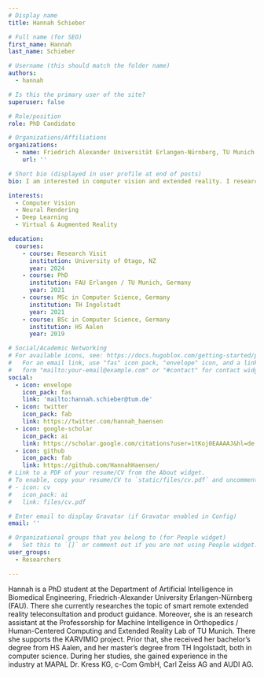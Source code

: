 ```yaml
---
# Display name
title: Hannah Schieber

# Full name (for SEO)
first_name: Hannah
last_name: Schieber

# Username (this should match the folder name)
authors:
  - hannah

# Is this the primary user of the site?
superuser: false

# Role/position
role: PhD Candidate

# Organizations/Affiliations
organizations:
  - name: Friedrich Alexander Universität Erlangen-Nürnberg, TU Munich
    url: ''

# Short bio (displayed in user profile at end of posts)
bio: I am interested in computer vision and extended reality. I research 3D scene content creation using neural rendering and guidance of people in 3D.

interests:
  - Computer Vision
  - Neural Rendering
  - Deep Learning
  - Virtual & Augmented Reality

education:
  courses:   
    - course: Research Visit 
      institution: University of Otago, NZ
      year: 2024
    - course: PhD 
      institution: FAU Erlangen / TU Munich, Germany
      year: 2021
    - course: MSc in Computer Science, Germany
      institution: TH Ingolstadt
      year: 2021
    - course: BSc in Computer Science, Germany
      institution: HS Aalen
      year: 2019

# Social/Academic Networking
# For available icons, see: https://docs.hugoblox.com/getting-started/page-builder/#icons
#   For an email link, use "fas" icon pack, "envelope" icon, and a link in the
#   form "mailto:your-email@example.com" or "#contact" for contact widget.
social:
  - icon: envelope
    icon_pack: fas
    link: 'mailto:hannah.schieber@tum.de'
  - icon: twitter
    icon_pack: fab
    link: https://twitter.com/hannah_haensen
  - icon: google-scholar
    icon_pack: ai
    link: https://scholar.google.com/citations?user=1tKoj0EAAAAJ&hl=de
  - icon: github
    icon_pack: fab
    link: https://github.com/HannahHaensen/
# Link to a PDF of your resume/CV from the About widget.
# To enable, copy your resume/CV to `static/files/cv.pdf` and uncomment the lines below.
# - icon: cv
#   icon_pack: ai
#   link: files/cv.pdf

# Enter email to display Gravatar (if Gravatar enabled in Config)
email: ''

# Organizational groups that you belong to (for People widget)
#   Set this to `[]` or comment out if you are not using People widget.
user_groups:
  - Researchers

---
```


Hannah is a PhD student at the Department of Artificial Intelligence in Biomedical Engineering, Friedrich-Alexander University Erlangen-Nürnberg (FAU). There she currently researches the topic of smart remote extended reality teleconsultation and product guidance.
Moreover, she is an research assistant at the Professorship for Machine Intelligence in Orthopedics / Human-Centered Computing and Extended Reality Lab of TU Munich. There she supports the KARVIMIO project. Prior that, she received her bachelor’s degree from HS Aalen, and her master’s degree from TH Ingolstadt, both in computer science. During her studies, she gained experience in the industry at MAPAL Dr. Kress KG, c-Com GmbH, Carl Zeiss AG and AUDI AG.

